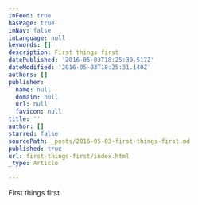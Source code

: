 ```yaml
---
inFeed: true
hasPage: true
inNav: false
inLanguage: null
keywords: []
description: First things first
datePublished: '2016-05-03T18:25:39.517Z'
dateModified: '2016-05-03T18:25:31.140Z'
authors: []
publisher:
  name: null
  domain: null
  url: null
  favicon: null
title: ''
author: []
starred: false
sourcePath: _posts/2016-05-03-first-things-first.md
published: true
url: first-things-first/index.html
_type: Article

---
```

First things first